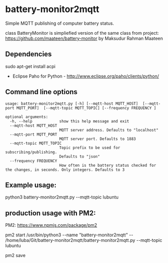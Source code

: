 battery-monitor2mqtt
=========
Simple MQTT publishing of computer battery status.


class BatteryMonitor is simpliefied version of the same class from project:
https://github.com/maateen/battery-monitor
by Maksudur Rahman Maateen

Dependencies
------------
sudo apt-get install acpi

* Eclipse Paho for Python - http://www.eclipse.org/paho/clients/python/


Command line options
--------------------
    usage: battery-monitor2mqtt.py [-h] [--mqtt-host MQTT_HOST]  [--mqtt-port MQTT_PORT]  [--mqtt-topic MQTT_TOPIC] [--frequency FREQUENCY ]
    
    optional arguments:
      -h, --help            show this help message and exit
      --mqtt-host MQTT_HOST
                            MQTT server address. Defaults to "localhost"
      --mqtt-port MQTT_PORT
                            MQTT server port. Defaults to 1883
      --mqtt-topic MQTT_TOPIC
                            Topic prefix to be used for subscribing/publishing.
                            Defaults to "json"
      --frequency FREQUENCY
                            How often is the battery status checked for the changes, in seconds. Only integers. Defaults to 3 


Example usage:
--------------
python3 battery-monitor2mqtt.py --mqtt-topic lubuntu


production usage with PM2:
--------------------------
PM2: https://www.npmjs.com/package/pm2

pm2 start /usr/bin/python3 --name "battery-monitor2mqtt" -- /home/luba/Git/battery-monitor2mqtt/battery-monitor2mqtt.py --mqtt-topic lubuntu

pm2 save

